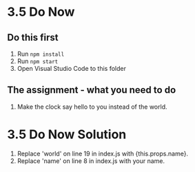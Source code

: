# 3.5 Do Now

## Do this first

1. Run `npm install`
2. Run `npm start`
3. Open Visual Studio Code to this folder

## The assignment - what you need to do

1. Make the clock say hello to you instead of the world.

# 3.5 Do Now Solution

1. Replace 'world' on line 19 in index.js with {this.props.name}.
1. Replace 'name' on line 8 in index.js with your name.